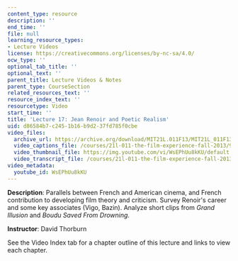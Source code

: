 ```yaml
---
content_type: resource
description: ''
end_time: ''
file: null
learning_resource_types:
- Lecture Videos
license: https://creativecommons.org/licenses/by-nc-sa/4.0/
ocw_type: ''
optional_tab_title: ''
optional_text: ''
parent_title: Lecture Videos & Notes
parent_type: CourseSection
related_resources_text: ''
resource_index_text: ''
resourcetype: Video
start_time: ''
title: 'Lecture 17: Jean Renoir and Poetic Realism'
uid: d86584b7-c245-1b16-b9d2-37fd785f0cbe
video_files:
  archive_url: https://archive.org/download/MIT21L.011F13/MIT21L_011F13_L17_300k.mp4
  video_captions_file: /courses/21l-011-the-film-experience-fall-2013/93b1a611f2455ea5a034f963b62bdbb0_WsEPhUu8kKU.vtt
  video_thumbnail_file: https://img.youtube.com/vi/WsEPhUu8kKU/default.jpg
  video_transcript_file: /courses/21l-011-the-film-experience-fall-2013/b1c5af9b26050eef36bb66421b58183c_WsEPhUu8kKU.pdf
video_metadata:
  youtube_id: WsEPhUu8kKU
---
```


**Description**: Parallels between French and American cinema, and French contribution to developing film theory and criticism. Survey Renoir's career and some key associates (Vigo, Bazin). Analyze short clips from _Grand Illusion_ and _Boudu Saved From Drowning_.

**Instructor**: David Thorburn

See the Video Index tab for a chapter outline of this lecture and links to view each chapter.

